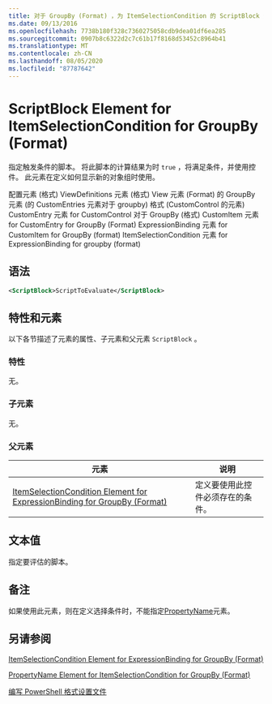 ```yaml
---
title: 对于 GroupBy (Format) ，为 ItemSelectionCondition 的 ScriptBlock 元素 |Microsoft Docs
ms.date: 09/13/2016
ms.openlocfilehash: 7738b180f328c7360275058cdb9dea01df6ea285
ms.sourcegitcommit: 0907b8c6322d2c7c61b17f8168d53452c8964b41
ms.translationtype: MT
ms.contentlocale: zh-CN
ms.lasthandoff: 08/05/2020
ms.locfileid: "87787642"
---
```

# <a name="scriptblock-element-for-itemselectioncondition-for-groupby-format"></a>ScriptBlock Element for ItemSelectionCondition for GroupBy (Format)

指定触发条件的脚本。 将此脚本的计算结果为时 `true` ，将满足条件，并使用控件。 此元素在定义如何显示新的对象组时使用。

配置元素 (格式) ViewDefinitions 元素 (格式) View 元素 (Format) 的 GroupBy 元素 (的 CustomEntries 元素对于 groupby) 格式 (CustomControl 的元素) CustomEntry 元素 for CustomControl 对于 GroupBy (格式) CustomItem 元素 for CustomEntry for GroupBy (Format) ExpressionBinding 元素 for CustomItem for GroupBy (format) ItemSelectionCondition 元素 for ExpressionBinding for groupby (format) 

## <a name="syntax"></a>语法

```xml
<ScriptBlock>ScriptToEvaluate</ScriptBlock>
```

## <a name="attributes-and-elements"></a>特性和元素

以下各节描述了元素的属性、子元素和父元素 `ScriptBlock` 。

### <a name="attributes"></a>特性

无。

### <a name="child-elements"></a>子元素

无。

### <a name="parent-elements"></a>父元素

|元素|说明|
|-------------|-----------------|
|[ItemSelectionCondition Element for ExpressionBinding for GroupBy (Format)](./itemselectioncondition-element-for-expressionbinding-for-groupby-format.md)|定义要使用此控件必须存在的条件。|

## <a name="text-value"></a>文本值

指定要评估的脚本。

## <a name="remarks"></a>备注

如果使用此元素，则在定义选择条件时，不能指定[PropertyName](./propertyname-element-for-itemselectioncondition-for-groupby-format.md)元素。

## <a name="see-also"></a>另请参阅

[ItemSelectionCondition Element for ExpressionBinding for GroupBy (Format)](./itemselectioncondition-element-for-expressionbinding-for-groupby-format.md)

[PropertyName Element for ItemSelectionCondition for GroupBy (Format)](./propertyname-element-for-itemselectioncondition-for-groupby-format.md)

[编写 PowerShell 格式设置文件](./writing-a-powershell-formatting-file.md)
